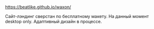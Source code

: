 https://beatlike.github.io/waxon/

Сайт-лэндинг сверстан по бесплатному макету. На данный момент desktop only. Адаптивный дизайн в процессе.
